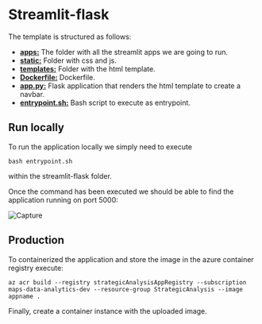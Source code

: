 # Streamlit-flask
The template is structured as follows:

- [**apps:**](app.py) The folder with all the streamlit apps we are going to run.
- [**static:**](components) Folder with css and js.
- [**templates:**](components) Folder with the html template.
- [**Dockerfile:**](components) Dockerfile.
- [**app.py:**](components) Flask application that renders the html template to create a navbar.
- [**entrypoint.sh:**](components) Bash script to execute as entrypoint.


## Run locally
To run the application locally we simply need to execute
```
bash entrypoint.sh
```
within the streamlit-flask folder.

Once the command has been executed we should be able to find the application running on port 5000:

![Capture](https://user-images.githubusercontent.com/89970838/165403621-687a4830-457e-42ec-819b-d7557361ddc6.PNG)


## Production
To containerized the application and store the image in the azure container registry execute:
```
az acr build --registry strategicAnalysisAppRegistry --subscription maps-data-analytics-dev --resource-group StrategicAnalysis --image appname .
```

Finally, create a container instance with the uploaded image.
